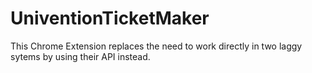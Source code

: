 # UniventionTicketMaker
This Chrome Extension replaces the need to work directly in two laggy sytems by using their API instead.
